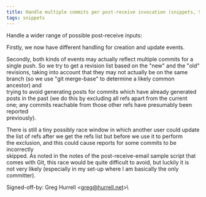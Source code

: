 ```yaml
---
title: Handle multiple commits per post-receive invocation (snippets, 9dd5748)
tags: snippets
---
```


Handle a wider range of possible post-receive inputs:

Firstly, we now have different handling for creation and update events.

Secondly, both kinds of events may actually reflect multiple commits for a\
single push. So we try to get a revision list based on the "new" and the "old"\
revisions, taking into account that they may not actually be on the same\
branch (so we use "git merge-base" to determine a likely common ancestor) and\
trying to avoid generating posts for commits which have already generated\
posts in the past (we do this by excluding all refs apart from the current\
one; any commits reachable from those other refs have presumably been reported\
previously).

There is still a tiny possibly race window in which another user could update\
the list of refs after we get the refs list but before we use it to perform\
the exclusion, and this could cause reports for some commits to be incorrectly\
skipped. As noted in the notes of the post-receive-email sample script that\
comes with Git, this race would be quite difficult to avoid, but luckily it is\
not very likely (especially in my set-up where I am basically the only\
committer).

Signed-off-by: Greg Hurrell &lt;greg@hurrell.net&gt;\
